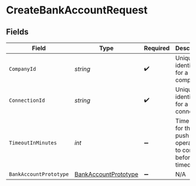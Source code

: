 # CreateBankAccountRequest


## Fields

| Field                                                                   | Type                                                                    | Required                                                                | Description                                                             | Example                                                                 |
| ----------------------------------------------------------------------- | ----------------------------------------------------------------------- | ----------------------------------------------------------------------- | ----------------------------------------------------------------------- | ----------------------------------------------------------------------- |
| `CompanyId`                                                             | *string*                                                                | :heavy_check_mark:                                                      | Unique identifier for a company.                                        | 8a210b68-6988-11ed-a1eb-0242ac120002                                    |
| `ConnectionId`                                                          | *string*                                                                | :heavy_check_mark:                                                      | Unique identifier for a connection.                                     | 2e9d2c44-f675-40ba-8049-353bfcb5e171                                    |
| `TimeoutInMinutes`                                                      | *int*                                                                   | :heavy_minus_sign:                                                      | Time limit for the push operation to complete before it is timed out.   |                                                                         |
| `BankAccountPrototype`                                                  | [BankAccountPrototype](../../Models/Components/BankAccountPrototype.md) | :heavy_minus_sign:                                                      | N/A                                                                     |                                                                         |